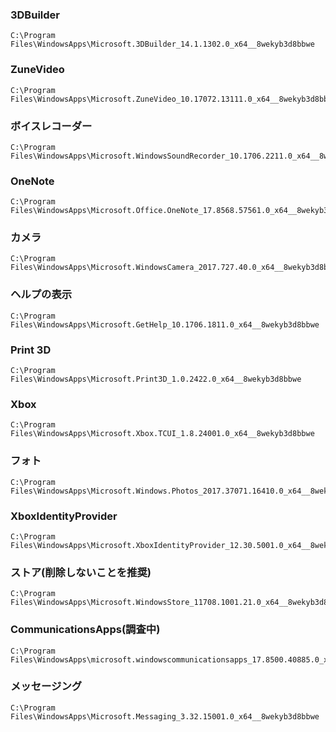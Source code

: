 ### 3DBuilder
```
C:\Program Files\WindowsApps\Microsoft.3DBuilder_14.1.1302.0_x64__8wekyb3d8bbwe
```
### ZuneVideo
```
C:\Program Files\WindowsApps\Microsoft.ZuneVideo_10.17072.13111.0_x64__8wekyb3d8bbwe
```
### ボイスレコーダー
```
C:\Program Files\WindowsApps\Microsoft.WindowsSoundRecorder_10.1706.2211.0_x64__8wekyb3d8bbwe
```
### OneNote
```
C:\Program Files\WindowsApps\Microsoft.Office.OneNote_17.8568.57561.0_x64__8wekyb3d8bbwe
```
### カメラ
```
C:\Program Files\WindowsApps\Microsoft.WindowsCamera_2017.727.40.0_x64__8wekyb3d8bbwe
```
### ヘルプの表示
```
C:\Program Files\WindowsApps\Microsoft.GetHelp_10.1706.1811.0_x64__8wekyb3d8bbwe
```
### Print 3D
```
C:\Program Files\WindowsApps\Microsoft.Print3D_1.0.2422.0_x64__8wekyb3d8bbwe
```
### Xbox
```
C:\Program Files\WindowsApps\Microsoft.Xbox.TCUI_1.8.24001.0_x64__8wekyb3d8bbwe
```
### フォト
```
C:\Program Files\WindowsApps\Microsoft.Windows.Photos_2017.37071.16410.0_x64__8wekyb3d8bbwe
```
### XboxIdentityProvider
```
C:\Program Files\WindowsApps\Microsoft.XboxIdentityProvider_12.30.5001.0_x64__8wekyb3d8bbwe
```
### ストア(削除しないことを推奨)
```
C:\Program Files\WindowsApps\Microsoft.WindowsStore_11708.1001.21.0_x64__8wekyb3d8bbwe
```
### CommunicationsApps(調査中)
```
C:\Program Files\WindowsApps\microsoft.windowscommunicationsapps_17.8500.40885.0_x64__8wekyb3d8bbwe
```
### メッセージング
```
C:\Program Files\WindowsApps\Microsoft.Messaging_3.32.15001.0_x64__8wekyb3d8bbwe
```
